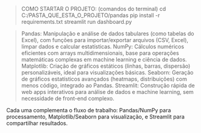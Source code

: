 > COMO STARTAR O PROJETO: (comandos do terminal)
> cd C:/PASTA_QUE_ESTA_O_PROJETO/pandas
> pip install -r requirements.txt
> streamlit run dashboard.py

> Pandas: Manipulação e análise de dados tabulares (como tabelas do Excel), com funções para importar/exportar arquivos (CSV, Excel), limpar dados e calcular estatísticas.
> NumPy: Cálculos numéricos eficientes com arrays multidimensionais, base para operações matemáticas complexas em machine learning e ciência de dados.
> Matplotlib: Criação de gráficos estáticos (linhas, barras, dispersão) personalizáveis, ideal para visualizações básicas.
> Seaborn: Geração de gráficos estatísticos avançados (heatmaps, distribuições) com menos código, integrado ao Pandas.
> Streamlit: Construção rápida de web apps interativos para análise de dados e machine learning, sem necessidade de front-end complexo.

Cada uma complementa o fluxo de trabalho: Pandas/NumPy para processamento, Matplotlib/Seaborn para visualização, e Streamlit para compartilhar resultados.